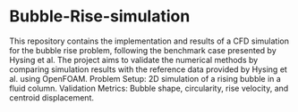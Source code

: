# Bubble-Rise-simulation

This repository contains the implementation and results of a CFD simulation for the bubble rise problem, following the benchmark case presented by Hysing et al. The project aims to validate the numerical methods by comparing simulation results with the reference data provided by Hysing et al. using OpenFOAM.
Problem Setup: 2D simulation of a rising bubble in a fluid column.
Validation Metrics: Bubble shape, circularity, rise velocity, and centroid displacement.
